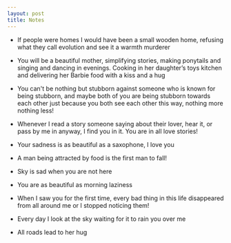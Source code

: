 ```yaml
---
layout: post
title: Notes
---
```



- If people were homes I would have been a small wooden home, refusing what they call evolution and see it a warmth murderer

- You will be a beautiful mother, simplifying stories, making ponytails and singing and dancing in evenings. Cooking in her daughter’s toys kitchen and delivering her Barbie food with a kiss and a hug

- You can't be nothing but stubborn against someone who is known for being stubborn, and maybe both of you are being stubborn towards each other just because you both see each other this way, nothing more nothing less!

- Whenever I read a story someone saying about their lover, hear it, or pass by me in anyway, I find you in it. You are in all love stories!

- Your sadness is as beautiful as a saxophone, I love you

- A man being attracted by food is the first man to fall!

- Sky is sad when you are not here

- You are as beautiful as morning laziness

- When I saw you for the first time, every bad thing in this life disappeared from all around me or I stopped noticing them!

- Every day I look at the sky waiting for it to rain you over me

- All roads lead to her hug
